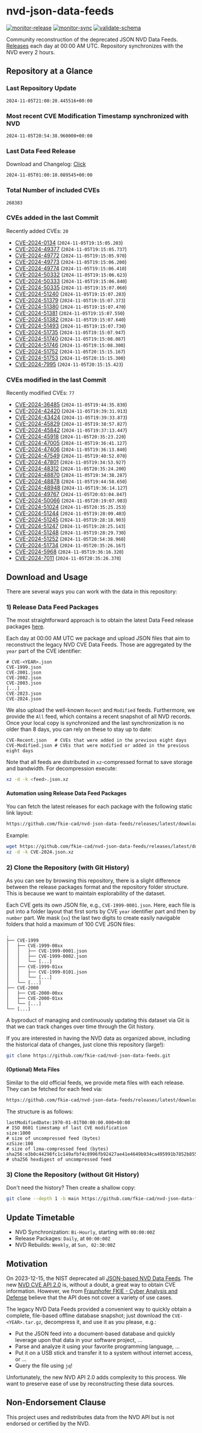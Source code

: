 # nvd-json-data-feeds

[![monitor-release](https://github.com/fkie-cad/nvd-json-data-feeds/actions/workflows/monitor_release.yml/badge.svg)](https://github.com/fkie-cad/nvd-json-data-feeds/actions/workflows/monitor_release.yml)
[![monitor-sync](https://github.com/fkie-cad/nvd-json-data-feeds/actions/workflows/monitor_sync.yml/badge.svg)](https://github.com/fkie-cad/nvd-json-data-feeds/actions/workflows/monitor_sync.yml)
[![validate-schema](https://github.com/fkie-cad/nvd-json-data-feeds/actions/workflows/validate_schema.yml/badge.svg)](https://github.com/fkie-cad/nvd-json-data-feeds/actions/workflows/validate_schema.yml)

Community reconstruction of the deprecated JSON NVD Data Feeds.
[Releases](https://github.com/fkie-cad/nvd-json-data-feeds/releases/latest) each day at 00:00 AM UTC.
Repository synchronizes with the NVD every 2 hours.

## Repository at a Glance

### Last Repository Update

```plain
2024-11-05T21:00:20.445516+00:00
```

### Most recent CVE Modification Timestamp synchronized with NVD

```plain
2024-11-05T20:54:38.960000+00:00
```

### Last Data Feed Release

Download and Changelog: [Click](https://github.com/fkie-cad/nvd-json-data-feeds/releases/latest)

```plain
2024-11-05T01:00:10.089545+00:00
```

### Total Number of included CVEs

```plain
268383
```

### CVEs added in the last Commit

Recently added CVEs: `20`

- [CVE-2024-0134](CVE-2024/CVE-2024-01xx/CVE-2024-0134.json) (`2024-11-05T19:15:05.203`)
- [CVE-2024-49377](CVE-2024/CVE-2024-493xx/CVE-2024-49377.json) (`2024-11-05T19:15:05.737`)
- [CVE-2024-49772](CVE-2024/CVE-2024-497xx/CVE-2024-49772.json) (`2024-11-05T19:15:05.970`)
- [CVE-2024-49773](CVE-2024/CVE-2024-497xx/CVE-2024-49773.json) (`2024-11-05T19:15:06.200`)
- [CVE-2024-49774](CVE-2024/CVE-2024-497xx/CVE-2024-49774.json) (`2024-11-05T19:15:06.410`)
- [CVE-2024-50332](CVE-2024/CVE-2024-503xx/CVE-2024-50332.json) (`2024-11-05T19:15:06.623`)
- [CVE-2024-50333](CVE-2024/CVE-2024-503xx/CVE-2024-50333.json) (`2024-11-05T19:15:06.840`)
- [CVE-2024-50335](CVE-2024/CVE-2024-503xx/CVE-2024-50335.json) (`2024-11-05T19:15:07.060`)
- [CVE-2024-51240](CVE-2024/CVE-2024-512xx/CVE-2024-51240.json) (`2024-11-05T19:15:07.283`)
- [CVE-2024-51379](CVE-2024/CVE-2024-513xx/CVE-2024-51379.json) (`2024-11-05T19:15:07.373`)
- [CVE-2024-51380](CVE-2024/CVE-2024-513xx/CVE-2024-51380.json) (`2024-11-05T19:15:07.470`)
- [CVE-2024-51381](CVE-2024/CVE-2024-513xx/CVE-2024-51381.json) (`2024-11-05T19:15:07.550`)
- [CVE-2024-51382](CVE-2024/CVE-2024-513xx/CVE-2024-51382.json) (`2024-11-05T19:15:07.640`)
- [CVE-2024-51493](CVE-2024/CVE-2024-514xx/CVE-2024-51493.json) (`2024-11-05T19:15:07.730`)
- [CVE-2024-51735](CVE-2024/CVE-2024-517xx/CVE-2024-51735.json) (`2024-11-05T19:15:07.947`)
- [CVE-2024-51740](CVE-2024/CVE-2024-517xx/CVE-2024-51740.json) (`2024-11-05T19:15:08.087`)
- [CVE-2024-51746](CVE-2024/CVE-2024-517xx/CVE-2024-51746.json) (`2024-11-05T19:15:08.300`)
- [CVE-2024-51752](CVE-2024/CVE-2024-517xx/CVE-2024-51752.json) (`2024-11-05T20:15:15.167`)
- [CVE-2024-51753](CVE-2024/CVE-2024-517xx/CVE-2024-51753.json) (`2024-11-05T20:15:15.300`)
- [CVE-2024-7995](CVE-2024/CVE-2024-79xx/CVE-2024-7995.json) (`2024-11-05T20:15:15.423`)


### CVEs modified in the last Commit

Recently modified CVEs: `77`

- [CVE-2024-36485](CVE-2024/CVE-2024-364xx/CVE-2024-36485.json) (`2024-11-05T19:44:35.830`)
- [CVE-2024-42420](CVE-2024/CVE-2024-424xx/CVE-2024-42420.json) (`2024-11-05T19:39:31.913`)
- [CVE-2024-43424](CVE-2024/CVE-2024-434xx/CVE-2024-43424.json) (`2024-11-05T19:39:33.873`)
- [CVE-2024-45829](CVE-2024/CVE-2024-458xx/CVE-2024-45829.json) (`2024-11-05T19:38:57.827`)
- [CVE-2024-45842](CVE-2024/CVE-2024-458xx/CVE-2024-45842.json) (`2024-11-05T19:37:13.447`)
- [CVE-2024-45918](CVE-2024/CVE-2024-459xx/CVE-2024-45918.json) (`2024-11-05T20:35:23.220`)
- [CVE-2024-47005](CVE-2024/CVE-2024-470xx/CVE-2024-47005.json) (`2024-11-05T19:36:41.127`)
- [CVE-2024-47406](CVE-2024/CVE-2024-474xx/CVE-2024-47406.json) (`2024-11-05T19:36:13.840`)
- [CVE-2024-47549](CVE-2024/CVE-2024-475xx/CVE-2024-47549.json) (`2024-11-05T19:40:52.070`)
- [CVE-2024-47801](CVE-2024/CVE-2024-478xx/CVE-2024-47801.json) (`2024-11-05T19:34:53.927`)
- [CVE-2024-48312](CVE-2024/CVE-2024-483xx/CVE-2024-48312.json) (`2024-11-05T20:35:24.200`)
- [CVE-2024-48870](CVE-2024/CVE-2024-488xx/CVE-2024-48870.json) (`2024-11-05T19:34:38.287`)
- [CVE-2024-48878](CVE-2024/CVE-2024-488xx/CVE-2024-48878.json) (`2024-11-05T19:44:58.650`)
- [CVE-2024-48948](CVE-2024/CVE-2024-489xx/CVE-2024-48948.json) (`2024-11-05T19:36:14.127`)
- [CVE-2024-49767](CVE-2024/CVE-2024-497xx/CVE-2024-49767.json) (`2024-11-05T20:03:04.847`)
- [CVE-2024-50066](CVE-2024/CVE-2024-500xx/CVE-2024-50066.json) (`2024-11-05T20:19:07.983`)
- [CVE-2024-51024](CVE-2024/CVE-2024-510xx/CVE-2024-51024.json) (`2024-11-05T20:35:25.253`)
- [CVE-2024-51244](CVE-2024/CVE-2024-512xx/CVE-2024-51244.json) (`2024-11-05T19:28:09.403`)
- [CVE-2024-51245](CVE-2024/CVE-2024-512xx/CVE-2024-51245.json) (`2024-11-05T19:28:18.903`)
- [CVE-2024-51247](CVE-2024/CVE-2024-512xx/CVE-2024-51247.json) (`2024-11-05T19:28:25.143`)
- [CVE-2024-51248](CVE-2024/CVE-2024-512xx/CVE-2024-51248.json) (`2024-11-05T19:28:29.730`)
- [CVE-2024-51252](CVE-2024/CVE-2024-512xx/CVE-2024-51252.json) (`2024-11-05T20:54:38.960`)
- [CVE-2024-51734](CVE-2024/CVE-2024-517xx/CVE-2024-51734.json) (`2024-11-05T20:35:26.167`)
- [CVE-2024-5968](CVE-2024/CVE-2024-59xx/CVE-2024-5968.json) (`2024-11-05T19:36:16.320`)
- [CVE-2024-7011](CVE-2024/CVE-2024-70xx/CVE-2024-7011.json) (`2024-11-05T20:35:26.370`)


## Download and Usage

There are several ways you can work with the data in this repository:

### 1) Release Data Feed Packages

The most straightforward approach is to obtain the latest Data Feed release packages [here](https://github.com/fkie-cad/nvd-json-data-feeds/releases/latest).

Each day at 00:00 AM UTC we package and upload JSON files that aim to reconstruct the legacy NVD CVE Data Feeds.
Those are aggregated by the `year` part of the CVE identifier:

```
# CVE-<YEAR>.json
CVE-1999.json
CVE-2001.json
CVE-2002.json
CVE-2003.json
[...]
CVE-2023.json
CVE-2024.json
```

We also upload the well-known `Recent` and `Modified` feeds.
Furthermore, we provide the `All` feed, which contains a recent snapshot of all NVD records.
Once your local copy is synchronized and the last synchronization is no older than 8 days, you can rely on these to stay up to date:

```plain
CVE-Recent.json   # CVEs that were added in the previous eight days
CVE-Modified.json # CVEs that were modified or added in the previous eight days
```

Note that all feeds are distributed in `xz`-compressed format to save storage and bandwidth.
For decompression execute:

```sh
xz -d -k <feed>.json.xz
```

#### Automation using Release Data Feed Packages

You can fetch the latest releases for each package with the following static link layout:

```sh
https://github.com/fkie-cad/nvd-json-data-feeds/releases/latest/download/CVE-<YEAR>.json.xz
```

Example:

```sh
wget https://github.com/fkie-cad/nvd-json-data-feeds/releases/latest/download/CVE-2024.json.xz
xz -d -k CVE-2024.json.xz
```

### 2) Clone the Repository (with Git History)

As you can see by browsing this repository, there is a slight difference between the release packages format and the repository folder structure.
This is because we want to maintain explorability of the dataset.

Each CVE gets its own JSON file, e.g., `CVE-1999-0001.json`.
Here, each file is put into a folder layout that first sorts by CVE `year` identifier part and then by `number` part.
We mask (`xx`) the last two digits to create easily navigable folders that hold a maximum of 100 CVE JSON files:

```plain
.
├── CVE-1999
│   ├── CVE-1999-00xx
│   │   ├── CVE-1999-0001.json
│   │   ├── CVE-1999-0002.json
│   │   └── [...]
│   ├── CVE-1999-01xx
│   │   ├── CVE-1999-0101.json
│   │   └── [...]
│   └── [...]
├── CVE-2000
│   ├── CVE-2000-00xx
│   ├── CVE-2000-01xx
│   └── [...]
└── [...]
```

A byproduct of managing and continuously updating this dataset via Git is that we can track changes over time through the Git history.

If you are interested in having the NVD data as organized above, including the historical data of changes, just clone this repository (large!):

```sh
git clone https://github.com/fkie-cad/nvd-json-data-feeds.git
```

#### (Optional) Meta Files

Similar to the old official feeds, we provide meta files with each release. They can be fetched for each feed via:

```sh
https://github.com/fkie-cad/nvd-json-data-feeds/releases/latest/download/CVE-<YEAR>.meta
```

The structure is as follows:

```plain
lastModifiedDate:1970-01-01T00:00:00.000+00:00                          # ISO 8601 timestamp of last CVE modification
size:1000                                                               # size of uncompressed feed (bytes)
xzSize:100                                                              # size of lzma-compressed feed (bytes)
sha256:e3b0c44298fc1c149afbf4c8996fb92427ae41e4649b934ca495991b7852b855 # sha256 hexdigest of uncompressed feed
```

### 3) Clone the Repository (without Git History)

Don't need the history? Then create a shallow copy:

```sh
git clone --depth 1 -b main https://github.com/fkie-cad/nvd-json-data-feeds.git
```


## Update Timetable

* NVD Synchronization: `Bi-Hourly`, starting with `00:00:00Z`
* Release Packages: `Daily`, at `00:00:00Z`
* NVD Rebuilds: `Weekly`, at `Sun, 02:30:00Z`


## Motivation

On 2023-12-15, the NIST deprecated all [JSON-based NVD Data Feeds](https://nvd.nist.gov/vuln/data-feeds#divRetirementBanner-1).
The new [NVD CVE API 2.0](https://nvd.nist.gov/developers/vulnerabilities) is, without a doubt, a great way to obtain CVE information.
However, we from [Fraunhofer FKIE - Cyber Analysis and Defense](https://www.fkie.fraunhofer.de/en/departments/cad.html) believe that the API does not cover a variety of use cases.

The legacy NVD Data Feeds provided a convenient way to quickly obtain a complete, file-based offline database snapshot; just download the `CVE-<YEAR>.tar.gz`, decompress it, and use it as you please, e.g.:

- Put the JSON feed into a document-based database and quickly leverage upon that data in your software project, ...
- Parse and analyze it using your favorite programming language, ...
- Put it on a USB stick and transfer it to a system without internet access, or ...
- Query the file using `jq`!

Unfortunately, the new NVD API 2.0 adds complexity to this process.
We want to preserve ease of use by reconstructing these data sources.

## Non-Endorsement Clause

This project uses and redistributes data from the NVD API but is not endorsed or certified by the NVD.